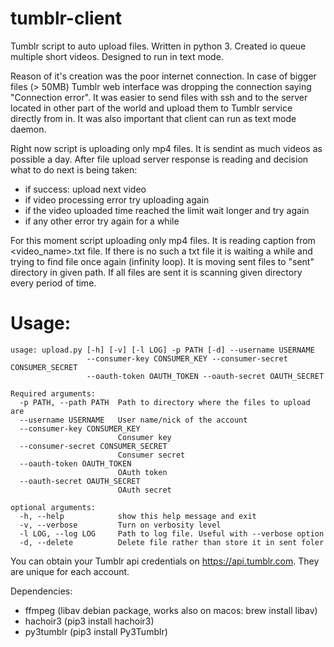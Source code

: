 # tumblr-client
Tumblr script to auto upload files. Written in python 3. Created io queue multiple short videos. Designed to run in text mode.

Reason of it's creation was the poor internet connection. In case of bigger files (> 50MB) Tumblr web interface was dropping the connection saying "Connection error". It was easier to send files with ssh and to the server located in other part of the world and upload them to Tumblr service directly from in. It was also important that client can run as text mode daemon.

Right now script is uploading only mp4 files. It is sendint as much videos as possible a day. After file upload server response is reading and decision what to do next is being taken:
* if success: upload next video
* if video processing error try uploading again
* if the video uploaded time reached the limit wait longer and try again
* if any other error try again for a while

For this moment script uploading only mp4 files. It is reading caption from <video_name>.txt file. If there is no such a txt file it is waiting a while and trying to find file once again (infinity loop). It is moving sent files to "sent" directory in given path. If all files are sent it is scanning given directory every period of time. 

# Usage:
```
usage: upload.py [-h] [-v] [-l LOG] -p PATH [-d] --username USERNAME
                 --consumer-key CONSUMER_KEY --consumer-secret CONSUMER_SECRET
                 --oauth-token OAUTH_TOKEN --oauth-secret OAUTH_SECRET

Required arguments:
  -p PATH, --path PATH  Path to directory where the files to upload are
  --username USERNAME   User name/nick of the account
  --consumer-key CONSUMER_KEY
                        Consumer key
  --consumer-secret CONSUMER_SECRET
                        Consumer secret
  --oauth-token OAUTH_TOKEN
                        OAuth token
  --oauth-secret OAUTH_SECRET
                        OAuth secret

optional arguments:
  -h, --help            show this help message and exit
  -v, --verbose         Turn on verbosity level
  -l LOG, --log LOG     Path to log file. Useful with --verbose option
  -d, --delete          Delete file rather than store it in sent foler

```

You can obtain your Tumblr api credentials on https://api.tumblr.com. They are unique for each account.

Dependencies:
- ffmpeg (libav debian package, works also on macos: brew install libav)
- hachoir3 (pip3 install hachoir3)
- py3tumblr (pip3 install Py3Tumblr)
